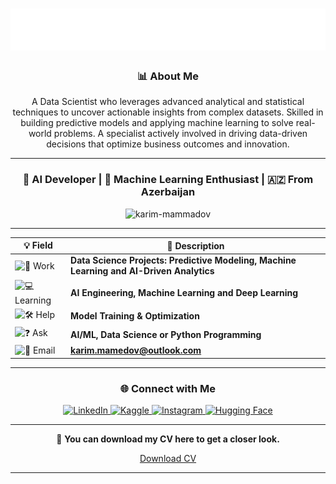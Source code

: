 <div align="center">

<h1 align="center"><img src="./bannerr.svg" alt="Hi , I'm Karim" /></h1>


<h3 align="center">📊 About Me</h3>

<p align="center">
A Data Scientist who leverages advanced analytical and statistical techniques to uncover actionable insights from complex datasets. Skilled in building predictive models and applying machine learning to solve real-world problems. A specialist actively involved in driving data-driven decisions that optimize business outcomes and innovation.
</p>

---

<h3 align="center">🚀 AI Developer | 🧠 Machine Learning Enthusiast | 🇦🇿 From Azerbaijan</h3>

<p align="center">
  <img src="https://komarev.com/ghpvc/?username=karim-mammadov&label=Profile%20Views&color=0e75b6&style=flat" alt="karim-mammadov" />
</p>

---

| 💡 Field | 💬 Description |
| -------- | --------------- |
| ![🔧 Work](https://img.shields.io/badge/-Work-00bcd4?style=for-the-badge&logo=github) | **Data Science Projects: Predictive Modeling, Machine Learning and AI-Driven Analytics** |
| ![💻 Learning](https://img.shields.io/badge/-Learning-673ab7?style=for-the-badge&logo=python&logoColor=white) | **AI Engineering, Machine Learning and Deep Learning** |
| ![🛠 Help](https://img.shields.io/badge/-Help-f44336?style=for-the-badge&logo=opsgenie&logoColor=white) | **Model Training & Optimization** |
| ![❓ Ask](https://img.shields.io/badge/-Ask-4caf50?style=for-the-badge&logo=stackoverflow&logoColor=white) | **AI/ML, Data Science or Python Programming** |
| ![📧 Email](https://img.shields.io/badge/-Email-607d8b?style=for-the-badge&logo=gmail&logoColor=white) | **[karim.mamedov@outlook.com](mailto:karim.mamedov@outlook.com)** |


---

### 🌐 Connect with Me
<p align="center">
  <a href="https://www.linkedin.com/in/karim-mamedov/" target="_blank">
    <img src="https://cdn-icons-png.flaticon.com/24/174/174857.png" alt="LinkedIn" width="30" height="30" />
  </a>
  <a href="https://www.kaggle.com/karimmammadov1" target="_blank">
    <img src="https://cdn.jsdelivr.net/gh/devicons/devicon/icons/kaggle/kaggle-original.svg" alt="Kaggle" width="30" height="30" />
  </a>
  <a href="https://www.instagram.com/mamedoov.k/" target="_blank">
    <img src="https://cdn-icons-png.flaticon.com/24/174/174855.png" alt="Instagram" width="30" height="30" />
  </a>
  <a href="https://huggingface.co/mammadovkarimN1" target="_blank">
  <img src="https://commons.wikimedia.org/wiki/Special:Redirect/file/Hf-logo-with-title.svg" alt="Hugging Face" width="110" height="110" />
</a>

</p>

---


📄 **You can download my CV here to get a closer look.** 

[Download CV](https://raw.githubusercontent.com/karim-mammadov/karim-mammadov/main/cv-karim-mammadov.pdf.pdf)


---


</div>
